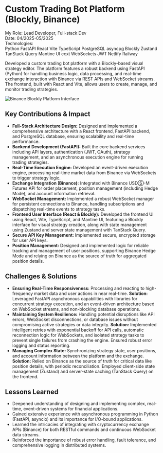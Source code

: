 <h1 class="text-4xl font-bold mb-8">Custom Trading Bot Platform (Blockly, Binance)</h1>
<div class="project-container">
    <div class="role-tech-container">
        <div class="role-container">
            <span class="role-label">My Role:</span>
            <span class="role-text">Lead Developer, Full-stack Dev</span>
        </div>
        <div class="role-container">
            <span class="role-label">Date:</span>
            <span class="role-text">04/2025-05/2025</span>
        </div>
        <div class="tech-container">
            <span class="tech-label">Technologies:</span>
            <div class="tech-list">
                <span class="tech-badge">Python</span>
                <span class="tech-badge">FastAPI</span>
                <span class="tech-badge">React</span>
                <span class="tech-badge">Vite</span>
                <span class="tech-badge">TypeScript</span>
                <span class="tech-badge">PostgreSQL</span>
                <span class="tech-badge">asyncpg</span>
                <span class="tech-badge">Blockly</span>
                <span class="tech-badge">Zustand</span>
                <span class="tech-badge">TanStack Query</span>
                <span class="tech-badge">Mantine UI</span>
                <span class="tech-badge">ccxt</span>
                <span class="tech-badge">WebSockets</span>
                <span class="tech-badge">JWT</span>
                <span class="tech-badge">Netlify</span>
                <span class="tech-badge">Railway</span>
            </div>
        </div>
    </div>
    <p class="project-description">
        Developed a custom trading bot platform with a Blockly-based visual strategy editor. The platform features a robust backend using FastAPI (Python) for handling business logic, data processing, and real-time exchange interaction with Binance via REST APIs and WebSocket streams. The frontend, built with React and Vite, allows users to create, manage, and monitor trading strategies.
    </p>
    <img src="/images/binance-blockly-demo.png" alt="Binance Blockly Platform Interface" />
    <h2 class="section-heading">Key Contributions & Impact</h2>
    <ul>
        <li>
            <strong>Full-Stack Architecture Design:</strong> Designed and implemented a comprehensive architecture with a React frontend, FastAPI backend, and PostgreSQL database, ensuring scalability and real-time performance.
        </li>
        <li>
            <strong>Backend Development (FastAPI):</strong> Built the core backend services including API layers, authentication (JWT, OAuth), strategy management, and an asynchronous execution engine for running trading strategies.
        </li>
        <li>
            <strong>Real-Time Execution Engine:</strong> Developed an event-driven execution engine, processing real-time market data from Binance via WebSockets to trigger strategy logic.
        </li>
        <li>
            <strong>Exchange Integration (Binance):</strong> Integrated with Binance USDⓈ-M Futures API for order placement, position management (including Hedge Mode), and account information retrieval.
        </li>
        <li>
            <strong>WebSocket Management:</strong> Implemented a robust WebSocket manager for persistent connections to Binance, handling subscriptions and dispatching real-time events to strategy tasks.
        </li>
        <li>
            <strong>Frontend User Interface (React & Blockly):</strong> Developed the frontend UI using React, Vite, TypeScript, and Mantine UI, featuring a Blockly interface for visual strategy creation, along with state management using Zustand and server state management with TanStack Query.
        </li>
        <li>
            <strong>Secure API Key Management:</strong> Implemented secure, encrypted storage for user API keys.
        </li>
        <li>
            <strong>Position Management:</strong> Designed and implemented logic for reliable tracking and management of user positions, supporting Binance Hedge Mode and relying on Binance as the source of truth for aggregated position details.
        </li>
    </ul>
    <h2 class="section-heading">Challenges & Solutions</h2>
    <ul>
        <li>
            <div class="challenge-solution">
                <strong>Ensuring Real-Time Responsiveness:</strong> Processing and reacting to high-frequency market data and user actions in near real-time.
                <span class="solution">
                    <strong>Solution:</strong> Leveraged FastAPI asynchronous capabilities with libraries for concurrent strategy execution, and an event-driven architecture based on WebSocket streams, and non-blocking database operations.
                </span>
            </div>
        </li>
        <li>
            <div class="challenge-solution">
                <strong>Maintaining System Resilience:</strong> Handling potential disruptions like API errors, WebSocket disconnections, or database issues without compromising active strategies or data integrity.
                <span class="solution">
                    <strong>Solution:</strong> Implemented intelligent retries with exponential backoff for API calls, automatic reconnection logic for WebSockets, and isolated strategy tasks to prevent single failures from crashing the engine. Ensured robust error logging and status reporting.
                </span>
            </div>
        </li>
         <li>
            <div class="challenge-solution">
                <strong>Managing Complex State:</strong> Synchronizing strategy state, user positions, and account information between the platform and the exchange.
                <span class="solution">
                    <strong>Solution:</strong> Relied on Binance as the source of truth for critical data like position details, with periodic reconciliation. Employed client-side state management (Zustand) and server-state caching (TanStack Query) on the frontend.
                </span>
            </div>
        </li>
    </ul>
    <h2 class="section-heading">Lessons Learned</h2>
    <ul>
        <li>
            Deepened understanding of designing and implementing complex, real-time, event-driven systems for financial applications.
        </li>
        <li>
            Gained extensive experience with asynchronous programming in Python (FastAPI, asyncio) and its importance for I/O-bound applications.
        </li>
        <li>
            Learned the intricacies of integrating with cryptocurrency exchange APIs (Binance) for both RESTful commands and continuous WebSocket data streams.
        </li>
        <li>
            Reinforced the importance of robust error handling, fault tolerance, and comprehensive logging in distributed systems.
        </li>
    </ul>
</div>